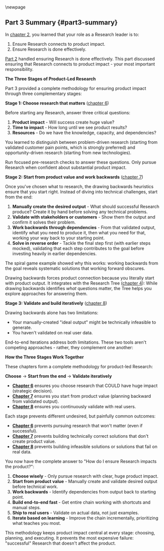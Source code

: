 \newpage
## Part 3 Summary {#part3-summary}

In [chapter 2](#research-and-development), you learned that your role as a Research leader is to:
1. Ensure Research connects to product impact.
2. Ensure Research is done effectively.

[Part 2](#part2-research-management-methods) handled ensuring Research is done effectively. This part discussed ensuring that Research connects to product impact - your most important responsibility.

**The Three Stages of Product-Led Research**

Part 3 provided a complete methodology for ensuring product impact through three complementary stages:

**Stage 1: Choose research that matters** ([chapter 6](#how-to-choose-research-initiatives))

Before starting any Research, answer three critical questions:
1. **Product impact** - Will success create huge value?
2. **Time to impact** - How long until we see product results?
3. **Resources** - Do we have the knowledge, capacity, and dependencies?

You learned to distinguish between problem-driven research (starting from validated customer pain points, which is strongly preferred) and opportunity-driven research (starting from new technologies).

Run focused pre-research checks to answer these questions. Only pursue Research when confident about substantial product impact.

**Stage 2: Start from product value and work backwards** ([chapter 7](#drawing-backwards))

Once you've chosen what to research, the drawing backwards heuristics ensure that you start right. Instead of diving into technical challenges, start from the end:

1. **Manually create the desired output** - What should successful Research produce? Create it by hand before solving any technical problems.
2. **Validate with stakeholders or customers** - Show them the output and confirm it solves their problem.
3. **Work backwards through dependencies** - From that validated output, identify what you need to produce it, then what you need for that, working your way back to your starting point.
4. **Solve in reverse order** - Tackle the final step first (with earlier steps mocked), validating that each step contributes to the goal before investing heavily in earlier dependencies.

The spiral game example showed why this works: working backwards from the goal reveals systematic solutions that working forward obscures.

Drawing backwards forces product connection because you literally start with product output. It integrates with the Research Tree ([chapter 4]({#the-research-tree})): While drawing backwards identifies *what* questions matter, the Tree helps you explore approaches for answering them.

**Stage 3: Validate and build iteratively** ([chapter 8](#end-to-end))

Drawing backwards alone has two limitations:
- Your manually-created "ideal output" might be technically infeasible to generate.
- You haven't validated on real user data.

End-to-end Iterations address both limitations. These two tools aren't competing approaches - rather, they complement one another:

**How the Three Stages Work Together**

These chapters form a complete methodology for product-led Research:

**Choose** → **Start from the end** → **Validate iteratively**

- **[Chapter 6](#how-to-choose-research-initiatives)** ensures you choose research that COULD have huge impact (strategic decision).
- **[Chapter 7](#drawing-backwards)** ensures you start from product value (planning backward from validated output).
- **[Chapter 8](#end-to-end)** ensures you continuously validate with real users.

Each stage prevents different undesired, but painfully common outcomes:
- **[Chapter 6](#how-to-choose-research-initiatives)** prevents pursuing research that won't matter (even if successful).
- **[Chapter 7](#drawing-backwards)** prevents building technically correct solutions that don't create product value.
- **[Chapter 8](#end-to-end)** prevents building infeasible solutions or solutions that fail on real data.

You now have the complete answer to "How do I ensure Research impacts the product?":

1. **Choose wisely** - Only pursue research with clear, huge product impact.
2. **Start from product value** - Manually create and validate desired output before technical work.
3. **Work backwards** - Identify dependencies from output back to starting point.
4. **Build end-to-end fast** - Get entire chain working with shortcuts and manual steps.
5. **Ship to real users** - Validate on actual data, not just examples.
6. **Iterate based on learning** - Improve the chain incrementally, prioritizing what teaches you most.

This methodology keeps product impact central at every stage: choosing, planning, and executing. It prevents the most expensive failure: "successful" Research that doesn't affect the product.
